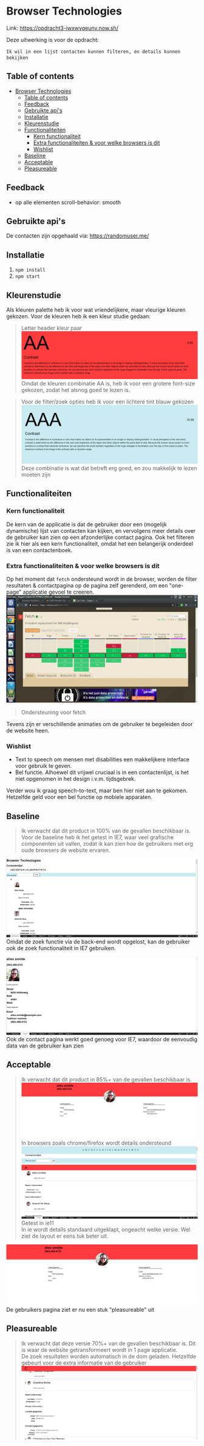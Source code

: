 
# Browser Technologies
 Link: https://opdracht3-iwxwvqeunv.now.sh/

Deze uitwerking is voor de opdracht: 
```
Ik wil in een lijst contacten kunnen filteren, en details kunnen bekijken
```

## Table of contents
- [Browser Technologies](#browser-technologies)
    - [Table of contents](#table-of-contents)
    - [Feedback](#feedback)
    - [Gebruikte api's](#gebruikte-apis)
    - [Installatie](#installatie)
    - [Kleurenstudie](#kleurenstudie)
    - [Functionaliteiten](#functionaliteiten)
        - [Kern functionaliteit](#kern-functionaliteit)
        - [Extra functionaliteiten & voor welke browsers is dit](#extra-functionaliteiten-voor-welke-browsers-is-dit)
        - [Wishlist](#wishlist)
    - [Baseline](#baseline)
    - [Acceptable](#acceptable)
    - [Pleasureable](#pleasureable)

## Feedback
* op alle elementen scroll-behavior: smooth

## Gebruikte api's
De contacten zijn opgehaald via: https://randomuser.me/  

## Installatie
1. `npm install`
2. `npm start` 

## Kleurenstudie
Als kleuren palette heb ik voor wat vriendelijkere, maar vleurige kleuren gekozen. 
Voor de kleuren heb ik een kleur studie gedaan:
> Letter header kleur paar
![](images/contrast-rood-zwart.png)  
Omdat de kleuren combinatie AA is, heb ik voor een grotere font-size gekozen, zodat het alsnog goed te lezen is.

> Voor de filter/zoek opties heb ik voor een lichtere tint blauw gekozen
![](images/contrast-blauw-zwart.png)  
Deze combinatie is wat dat betreft erg goed, en zou makkelijk te lezen moeten zijn 

## Functionaliteiten
### Kern functionaliteit
De kern van de applicatie is dat de gebruiker door een (mogelijk dynamische) lijst van contacten kan kijken, en vervolgens meer details over de gebruiker kan zien op een afzonderlijke contact pagina. Ook het filteren zie ik hier als een kern functionaliteit, omdat het een belangerijk onderdeel is van een contactenboek. 


### Extra functionaliteiten & voor welke browsers is dit
Op het moment dat `fetch` ondersteund wordt in de browser, worden de filter resultaten & contactpagina op de pagina zelf gerenderd, om een "one-page" applicatie gevoel te creeren.
![can-i-use-fetch](images/can-i-use-fetch.png)
> Ondersteuning voor fetch 

Tevens zijn er verschillende animaties om de gebruiker te begeleiden door de website heen.


### Wishlist
- Text to speech om mensen met disabilities een makkelijkere interface voor gebruik te geven. 
- Bel functie. Alhoewel dit vrijwel cruciaal is in een contactenlijst, is het niet opgenomen in het design i.v.m. tijdsgebrek.

Verder wou ik graag speech-to-text, maar ben hier niet aan te gekomen. Hetzelfde geld voor een bel functie op mobiele apparaten.

## Baseline
> Ik verwacht dat dit product in 100% van de gevallen beschikbaar is.
Voor de baseline heb ik het getest in IE7, waar veel grafische componenten uit vallen, zodat ik kan zien hoe de gebruikers met erg oude browsers de website ervaren. 

![baseline-search](images/baseline-search.PNG)
Omdat de zoek functie via de back-end wordt opgelost, kan de gebruiker ook de zoek functionaliteit in IE7 gebruiken.

![base-line-contact](images/baseline-contact.PNG)
Ook de contact pagina werkt goed genoeg voor IE7, waardoor de eenvoudig data van de gebruiker kan zien


## Acceptable
> Ik verwacht dat dit product in 85%+ van de gevallen beschikbaar is.
![acceptable](images/acceptable.png)
In browsers zoals chrome/firefox wordt details ondersteund
![acceptable](images/acceptable-ie-homepage.png)
Getest in ie11  
In ie wordt details standaard uitgeklapt, ongeacht welke versie. Wel ziet de layout er eens tuk beter uit.  

![acceptable](images/acceptable.png)
De gebruikers pagina ziet er nu een stuk "pleasureable" uit

## Pleasureable
> Ik verwacht dat deze versie  70%+ van de gevallen beschikbaar is.
Dit is waar de website getransformeert wordt in 1 page applicatie.  
De zoek resultaten worden automatisch in de dom geladen. Hetzelfde gebeurt voor de extra informatie van de gebruiker
![pleasure](images/pritti.PNG)